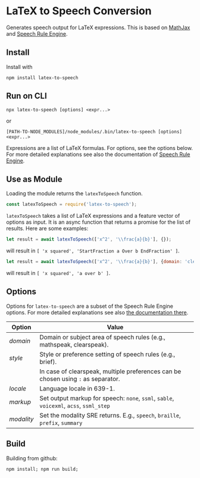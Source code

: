 # LaTeX to Speech Conversion

Generates speech output for LaTeX expressions. This is based on
[MathJax](https://mathjax.org) and [Speech Rule
Engine](https://speechruleengine.org).


## Install

Install with

``` shell
npm install latex-to-speech
```

## Run on CLI

``` shell
npx latex-to-speech [options] <expr...>
```

or

``` shell
[PATH-TO-NODE_MODULES]/node_modules/.bin/latex-to-speech [options] <expr...>
```

Expressions are a list of LaTeX formulas. For options, see the options
below. For more detailed explanations see also the documentation of [Speech Rule
Engine](https://github.com/Speech-Rule-Engine/speech-rule-engine/).


## Use as Module

Loading the module returns the `latexToSpeech` function.

``` javascript
const latexToSpeech = require('latex-to-speech');
```

`latexToSpeech` takes a list of LaTeX expressions and a feature vector of
options as input. It is an async function that returns a promise for the list of
results. Here are some examples:

``` javascript
let result = await latexToSpeech(['x^2', '\\frac{a}{b}'], {});
```

will result in `[ 'x squared', 'StartFraction a Over b EndFraction' ]`.

``` javascript
let result = await latexToSpeech(['x^2', '\\frac{a}{b}'], {domain: 'clearspeak'});
```

will result in `[ 'x squared', 'a over b' ]`.



## Options

Options for `latex-to-speech` are a subset of the Speech Rule Engine options.
 For more detailed explanations see also [the documentation
 there](https://github.com/Speech-Rule-Engine/speech-rule-engine/).


| Option     | Value                                                                                                          |
|------------|----------------------------------------------------------------------------------------------------------------|
| *domain*   | Domain or subject area of speech rules (e.g., mathspeak, clearspeak).                                          |
| *style*    | Style or preference setting of speech rules (e.g., brief).                                                     |
|            | In case of clearspeak, multiple preferences can be chosen using `:` as separator.                              |
| *locale*   | Language locale in 639-1.                                                                                      |
| *markup*   | Set output markup for speech: ```none```, ```ssml```, ```sable```, ```voicexml```, ```acss```, ```ssml_step``` |
| *modality* | Set the modality SRE returns. E.g., ```speech```, ```braille```, ```prefix```, ```summary```                   |


## Build

Building from github:

``` shell
npm install; npm run build;
```
